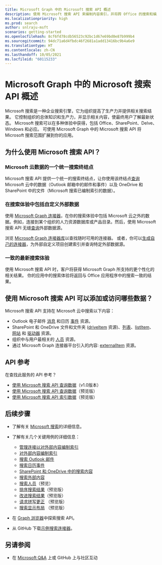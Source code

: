 ```yaml
---
title: Microsoft Graph 中的 Microsoft 搜索 API 概述
description: 使用 Microsoft 搜索 API 来编制内容索引，并将跨 Office 的搜索和编入索引的内容添加到你的应用。
ms.localizationpriority: high
ms.prod: search
author: snlraju-msft
scenarios: getting-started
ms.openlocfilehash: 8cf6fd78cdb56523c92bc1d67e69bd0e87b999b4
ms.sourcegitcommit: 94dc71a6d4fbdc46f2681a1add13416bc9b4a6e9
ms.translationtype: HT
ms.contentlocale: zh-CN
ms.lasthandoff: 10/05/2021
ms.locfileid: "60115233"
---
```

# <a name="overview-of-the-microsoft-search-api-in-microsoft-graph"></a>Microsoft Graph 中的 Microsoft 搜索 API 概述

Microsoft 搜索是一种企业搜索引擎，它为组织提高了生产力并提供相关搜索结果。 它控制组织的总体知识和生产力，并显示相关内容，使最终用户了解最新状态。 Microsoft 搜索可以在多种体验中获得，包括 Office、SharePoint、Delve、Windows 和必应。 可使用 Microsoft Graph 中的 Microsoft 搜索 API 将 Microsoft 搜索范围扩展到你的应用。

<!-- markdownlint-disable MD026 -->
## <a name="why-use-the-microsoft-search-api"></a>为什么使用 Microsoft 搜索 API？

### <a name="one-unified-search-endpoint-for-microsoft-cloud-data"></a>Microsoft 云数据的一个统一搜索终结点

Microsoft 搜索 API 提供一个统一的搜索终结点，让你使用该终结点[查询](/graph/api/search-query) Microsoft 云中的数据（Outlook 邮箱中的邮件和事件）以及 OneDrive 和 SharePoint 中的文件（Microsoft 搜索已编制索引的数据）。

### <a name="include-custom-external-data-in-search-experience"></a>在搜索体验中包括自定义外部数据

使用 [Microsoft Graph 连接器](/microsoftsearch/connectors-overview)，在你的搜索体验中包括 Microsoft 云之外的数据。例如，连接到某个组织的人力资源数据库或产品目录。然后，使用 Microsoft 搜索 API 无缝[查询](/graph/api/search-query)外部数据源。 

浏览 [Microsoft Graph 连接器库](/microsoftsearch/connectors-gallery)以查找随时可用的连接器。 或者，你可以[生成自己的连接器](/graph/api/resources/indexing-api-overview?view=graph-rest-beta&preserve-view=true#common-use-cases)，为外部自定义项目创建索引并查询特定外部数据源。

### <a name="consistent-up-to-date-search-experience"></a>一致的最新搜索体验

使用 Microsoft 搜索 API 时，客户将获得 Microsoft Graph 所支持的更个性化的相关结果。 你的应用中的搜索体验将返回与 Office 应用程序中的搜索一致的结果。

## <a name="what-data-can-i-add-or-access-by-using-the-microsoft-search-api"></a>使用 Microsoft 搜索 API 可以添加或访问哪些数据？

Microsoft 搜索 API 支持在 Microsoft 云中搜索以下内容： 

- Outlook 电子邮件 [消息](/graph/api/resources/message) 和日历 [事件](/graph/api/resources/event) 资源。
- SharePoint 和 OneDrive 文件和文件夹 ([driveItem](/graph/api/resources/driveitem) 资源)、[列表](/graph/api/resources/list)、[listItem](/graph/api/resources/listitem)、[网站](/graph/api/resources/site) 和 [驱动器](/graph/api/resources/drive) 资源。
- 组织中与用户最相关的 [人员](/graph/api/resources/person) 资源。
- 通过 Microsoft Graph 连接器平台引入的内容: [externalItem](/graph/api/resources/externalitem?view=graph-rest-beta&preserve-view=true) 资源。

## <a name="api-reference"></a>API 参考

在查找此服务的 API 参考？

- [使用 Microsoft 搜索 API 查询数据](/graph/api/resources/search-api-overview?view=graph-rest-1.0&preserve-view=true)（v1.0版本）
- [使用 Microsoft 搜索 API 查询数据](/graph/api/resources/search-api-overview?view=graph-rest-beta&preserve-view=true)（预览版）
- [使用 Microsoft 搜索 API 索引数据](/graph/api/resources/indexing-api-overview)（预览版）

## <a name="next-steps"></a>后续步骤

- 了解有关 [Microsoft 搜索](/microsoftsearch/)的详细信息。
- 了解有关几个关键用例的详细信息：
  - [管理连接以对外部内容编制索引](connecting-external-content-manage-connections.md)
  - [对外部内容编制索引](connecting-external-content-manage-items.md)
  - [搜索 Outlook 邮件](search-concept-messages.md)
  - [搜索日历事件](search-concept-events.md)
  - [SharePoint 和 OneDrive 中的搜索内容](search-concept-files.md)
  - [搜索外部内容](search-concept-custom-types.md)
  - [搜索人员](search-concept-person.md)（预览）
  - [排序搜索结果](search-concept-sort.md)（预览版）
  - [改进搜索结果](search-concept-aggregation.md)（预览版）
  - [请求拼写更正](search-concept-speller.md) （预览版）
  - [搜索显示布局](search-concept-display-layout.md) （预览版）
 
  
- 在 [Graph 浏览器](https://developer.microsoft.com/graph/graph-explorer)中探索搜索 API。
- 从 GitHub 下载[示例搜索连接器](https://github.com/microsoftgraph/msgraph-search-connector-sample)。

## <a name="see-also"></a>另请参阅

- 在 [Microsoft Q&A](/answers/products/m365#microsoft-graph) 上或 GitHub 上与社区互动
